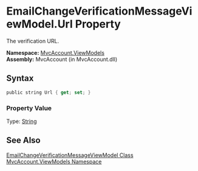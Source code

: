 EmailChangeVerificationMessageViewModel.Url Property
====================================================
The verification URL.

**Namespace:** [MvcAccount.ViewModels][1]  
**Assembly:** MvcAccount (in MvcAccount.dll)

Syntax
------

```csharp
public string Url { get; set; }
```

### Property Value
Type: [String][2]

See Also
--------
[EmailChangeVerificationMessageViewModel Class][3]  
[MvcAccount.ViewModels Namespace][1]  

[1]: ../README.md
[2]: http://msdn.microsoft.com/en-us/library/s1wwdcbf
[3]: README.md